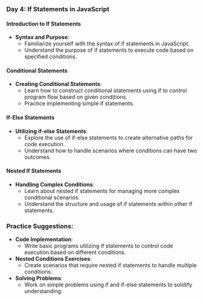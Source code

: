 ### Day 4: If Statements in JavaScript

#### Introduction to If Statements
- **Syntax and Purpose**:
  - Familiarize yourself with the syntax of if statements in JavaScript.
  - Understand the purpose of if statements to execute code based on specified conditions.

#### Conditional Statements
- **Creating Conditional Statements**:
  - Learn how to construct conditional statements using if to control program flow based on given conditions.
  - Practice implementing simple if statements.

#### If-Else Statements
- **Utilizing if-else Statements**:
  - Explore the use of if-else statements to create alternative paths for code execution.
  - Understand how to handle scenarios where conditions can have two outcomes.

#### Nested If Statements
- **Handling Complex Conditions**:
  - Learn about nested if statements for managing more complex conditional scenarios.
  - Understand the structure and usage of if statements within other if statements.

### Practice Suggestions:
- **Code Implementation**:
  - Write basic programs utilizing if statements to control code execution based on different conditions.
- **Nested Conditions Exercises**:
  - Create scenarios that require nested if statements to handle multiple conditions.
- **Solving Problems**:
  - Work on simple problems using if and if-else statements to solidify understanding.

